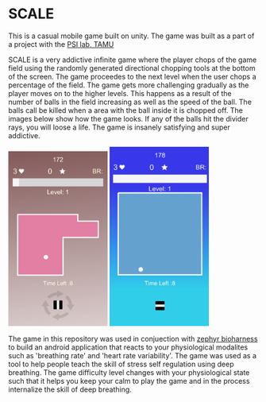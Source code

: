 # SCALE
This is a casual mobile game built on unity. The game was built as a part of a project with the [PSI lab, TAMU](https://psi.engr.tamu.edu/)

SCALE is a very addictive infinite game where the player chops of the game field using the randomly generated directional chopping tools at the bottom of the screen. The game proceedes to the next level when the user chops a percentage of the field. The game gets more challenging gradually as the player moves on to the higher levels. This happens as a result of the number of balls in the field increasing as well as the speed of the ball. The balls call be killed when a area with the ball inside it is chopped off. The images below show how the game looks. If any of the balls hit the divider rays, you will loose a life. 
The game is insanely satisfying and super addictive.

<img src="https://github.com/nitinchakravarthy/SCALE/blob/master/imgs/scale2.png" width="200" float = "left"/> 

<img src="https://github.com/nitinchakravarthy/SCALE/blob/master/imgs/scale-1.png" width="200" float="right"/>

The game in this repository was used in conjuection with [zephyr bioharness ](https://www.zephyranywhere.com/) to build an android application that reacts to your physiological modalites such as 'breathing rate' and 'heart rate variability'. The game was used as a tool to help people teach the skill of stress self regulation using deep breathing. The game difficulty level changes with your physiological state such that it helps you keep your calm to play the game and in the process internalize the skill of deep breathing.


